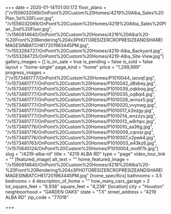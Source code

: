 +++
date = 2020-01-14T01:00:17Z
floor_plans = ["/v1556032069/OnPoint%20Custom%20Homes/4219%20Alba_Sales%20Plan_1st%20FLoor.jpg", "/v1556032069/OnPoint%20Custom%20Homes/4219%20Alba_Sales%20Plan_2nd%20Floor.jpg", "/v1560814640/OnPoint%20Custom%20Homes/4219%20Alba%20-%20Front%20Rendering%204x3PHOTORESIZERCROPRESIZEANDSHAREIMAGESINBATCH617201963445PM.jpg", "/v1553284727/OnPoint%20Custom%20Homes/4219-Alba_Backyard.jpg", "/v1553284725/OnPoint%20Custom%20Homes/4219-Alba_Site-View.jpg"]
gallery_images = []
is_on_sale = true
is_pending = false
is_sold = false
layout = "home-single"
page_kind = "home"
price = "1,299,999"
progress_images = ["/v1573481777/OnPoint%20Custom%20Homes/P1010044_iaovqf.jpg", "/v1573481777/OnPoint%20Custom%20Homes/P1010042_d8sbey.jpg", "/v1573481777/OnPoint%20Custom%20Homes/P1010039_oqkboq.jpg", "/v1573481777/OnPoint%20Custom%20Homes/P1010035_oq8qi4.jpg", "/v1573481777/OnPoint%20Custom%20Homes/P1010028_wrnsx5.jpg", "/v1573481777/OnPoint%20Custom%20Homes/P1010020_vvynwg.jpg", "/v1573481777/OnPoint%20Custom%20Homes/P1010017_k2ezgy.jpg", "/v1573481777/OnPoint%20Custom%20Homes/P1010014_wnzzys.jpg", "/v1573481777/OnPoint%20Custom%20Homes/P1010013_w8rhpc.jpg", "/v1573481776/OnPoint%20Custom%20Homes/P1010010_aa3ttg.jpg", "/v1573481776/OnPoint%20Custom%20Homes/P1010009_cqrosr.jpg", "/v1573481776/OnPoint%20Custom%20Homes/P1010007_v2pwk4.jpg", "/v1573481763/OnPoint%20Custom%20Homes/P1010003_e43kz6.jpg", "/v1570645124/OnPoint%20Custom%20Homes/P1010004_mo6f7k.jpg"]
slug = "/4219-alba-rd"
title = "4219 ALBA RD"
type = "page"
video_tour_link = ""
[featured_image]
alt_text = ""
home_featured_image = "/v1560814640/OnPoint%20Custom%20Homes/4219%20Alba%20-%20Front%20Rendering%204x3PHOTORESIZERCROPRESIZEANDSHAREIMAGESINBATCH617201963445PM.jpg"
[home_specifics]
bathrooms = 3.5
bedrooms = 4
description_of_home = ""
how_many_cars_garage = 2
lot_square_feet = "9,938"
square_feet = "4,238"
[location]
city = "Houston"
neighboorhood = "GARDEN OAKS"
state = "TX"
street_address = "4219 ALBA RD"
zip_code = "77018"

+++
